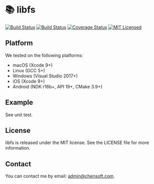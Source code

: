 # 📚 libfs

[![Build Status](https://img.shields.io/travis/chensoft/libfs.svg?logo=travis&label=iOS%20|%20Android%20|%20macOS%20|%20Linux)](https://travis-ci.org/chensoft/libfs)
[![Build Status](https://img.shields.io/appveyor/ci/chensoft/libfs.svg?logo=appveyor&label=Windows)](https://ci.appveyor.com/project/chensoft/libfs)
[![Coverage Status](https://img.shields.io/codecov/c/github/chensoft/libfs.svg)](https://codecov.io/gh/chensoft/libfs)
[![MIT Licensed](https://img.shields.io/badge/license-MIT-blue.svg)](https://raw.githubusercontent.com/chensoft/libfs/master/LICENSE)

## Platform

We tested on the following platforms:

* macOS (Xcode 9+)
* Linux (GCC 5+)
* Windows (Visual Studio 2017+)
* iOS (Xcode 9+)
* Android (NDK r16b+, API 19+, CMake 3.9+)

## Example

See unit test.

## License

libfs is released under the MIT license. See the LICENSE file for more information.

## Contact

You can contact me by email: admin@chensoft.com.